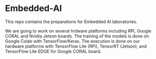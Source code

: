 # Embedded-AI
This repo contains the preparations for Embedded AI laboratories.

We are going to work on several hrdware platforms including RPI, Google CORAL and Nvidia Jetson boards.
The training of the models is done on Google Colab with TensorFlow/Keras. 
The execution is done on our hardware platforms  with TensorFlow Lite (RPi), TensorRT (Jetson), and TensorFlow Lite EDGE for Google CORAL board.

